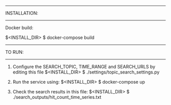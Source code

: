 ______________
INSTALLATION:
______________

Docker build:

$<INSTALL_DIR> $ docker-compose build

_______
TO RUN:
_______

1) Configure the SEARCH_TOPIC, TIME_RANGE and SEARCH_URLS by editing this file
$<INSTALL_DIR> $ ./settings/topic_search_settings.py

2) Run the service using:
$<INSTALL_DIR> $ docker-compose up

3) Check the search results in this file:
$<INSTALL_DIR> $ ./search_outputs/hit_count_time_series.txt







